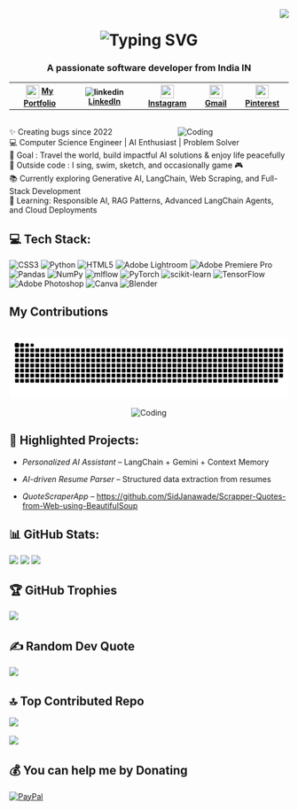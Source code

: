 <img align="right" src="https://visitor-badge.laobi.icu/badge?page_id=SidJanawade.SidJanawade" />
<h1 align="center">
    <img src="https://readme-typing-svg.herokuapp.com?font=Roboto+Condensed&size=35&pause=1000&color=7EE787&center=true&vCenter=true&width=435&lines=Hi+There!!+;I'm+Siddhanth" alt="Typing SVG" />


<h3 align="center">A passionate software developer from India IN</h3>


<table align="center">
    <tr > 
        <th> 
            <img align="center" width="24" height="24" src="https://img.icons8.com/?size=100&id=84648&format=png&color=FFFFFF"/> 
            <a href="https://sidjanawade.github.io/MyPortfolio.github.io/" /> My Portfolio 
            </th>
                <th> 
                    <img align="center" width="24" height="24" src="https://img.icons8.com/fluency/48/linkedin.png" alt="linkedin"/> 
                    <a href="https://in.linkedin.com/in/siddhanth-janawade-972514263" /> LinkedIn 
                    </th> 
                        <th> 
                            <img width="24" height="24" align="center" src="https://img.icons8.com/?size=100&id=Xy10Jcu1L2Su&format=png&color=000000"/> 
                            <a href="https://instagram.com/@siddhanthjanawade" /> Instagram 
                            </th>
                            <th>
                                <img width="24" height="24" align="center" src="https://img.icons8.com/?size=100&id=P7UIlhbpWzZm&format=png&color=000000"/>
                                <a href="janawadesid@gmail.com" /> Gmail
                                </th>
                                     <th>
                                <img width="24" height="24" align="center" src="https://img.icons8.com/?size=100&id=63676&format=png&color=000000"/>
                                <a href="https://in.pinterest.com/janawadesid/" /> Pinterest
                                </th>
                                </tr> 
                                </table> 
                                </h1 align="center"> 
                                </br> 
                                    <div align="left"> 
    
<img align="right" alt="Coding" width="200" src="https://gifdb.com/images/thumbnail/animated-angry-man-coding-u40xyqr26qyez70f.gif" />
✨ Creating bugs since 2022 <br> 
💻 Computer Science Engineer | AI Enthusiast | Problem Solver <br> 
🎯 Goal : Travel the world, build impactful AI solutions & enjoy life peacefully <br> 
🎲 Outside code : I sing, swim, sketch, and occasionally game 🎮 <br> 
📚 Currently exploring Generative AI, LangChain, Web Scraping, and Full-Stack Development <br> 
🌱 Learning: Responsible AI, RAG Patterns, Advanced LangChain Agents, and Cloud Deployments <br> 

</div>


## 💻 Tech Stack:
![CSS3](https://img.shields.io/badge/css3-%231572B6.svg?style=for-the-badge&logo=css3&logoColor=white) ![Python](https://img.shields.io/badge/python-3670A0?style=for-the-badge&logo=python&logoColor=ffdd54) ![HTML5](https://img.shields.io/badge/html5-%23E34F26.svg?style=for-the-badge&logo=html5&logoColor=white) ![Adobe Lightroom](https://img.shields.io/badge/Adobe%20Lightroom-31A8FF.svg?style=for-the-badge&logo=Adobe%20Lightroom&logoColor=white) ![Adobe Premiere Pro](https://img.shields.io/badge/Adobe%20Premiere%20Pro-9999FF.svg?style=for-the-badge&logo=Adobe%20Premiere%20Pro&logoColor=white) ![Pandas](https://img.shields.io/badge/pandas-%23150458.svg?style=for-the-badge&logo=pandas&logoColor=white) ![NumPy](https://img.shields.io/badge/numpy-%23013243.svg?style=for-the-badge&logo=numpy&logoColor=white) ![mlflow](https://img.shields.io/badge/mlflow-%23d9ead3.svg?style=for-the-badge&logo=numpy&logoColor=blue) ![PyTorch](https://img.shields.io/badge/PyTorch-%23EE4C2C.svg?style=for-the-badge&logo=PyTorch&logoColor=white) ![scikit-learn](https://img.shields.io/badge/scikit--learn-%23F7931E.svg?style=for-the-badge&logo=scikit-learn&logoColor=white) ![TensorFlow](https://img.shields.io/badge/TensorFlow-%23FF6F00.svg?style=for-the-badge&logo=TensorFlow&logoColor=white) ![Adobe Photoshop](https://img.shields.io/badge/adobe%20photoshop-%2331A8FF.svg?style=for-the-badge&logo=adobe%20photoshop&logoColor=white) ![Canva](https://img.shields.io/badge/Canva-%2300C4CC.svg?style=for-the-badge&logo=Canva&logoColor=white) ![Blender](https://img.shields.io/badge/blender-%23F5792A.svg?style=for-the-badge&logo=blender&logoColor=white)

## My Contributions
<br>
<img alt="snake eating my contributions" src="https://raw.githubusercontent.com/salesp07/salesp07/output/github-contribution-grid-snake.svg" />
</br>
<p align="center">
  <img src="https://media1.tenor.com/m/3eIvVsG3yPYAAAAC/the-universe-tim-and-eric-mind-blown.gif" width="300" alt="Coding"/>
</p>




## 📂 Highlighted Projects:
-  *Personalized AI Assistant* – LangChain + Gemini + Context Memory
  
-  *AI-driven Resume Parser* – Structured data extraction from resumes
    
-  *QuoteScraperApp* – https://github.com/SidJanawade/Scrapper-Quotes-from-Web-using-BeautifulSoup


## 📊 GitHub Stats:
![](https://github-readme-stats.vercel.app/api?username=SidJanawade&theme=dark&hide_border=false&include_all_commits=true&count_private=false)
![](https://nirzak-streak-stats.vercel.app/?user=SidJanawade&theme=dark&hide_border=false)
![](https://github-readme-stats.vercel.app/api/top-langs/?username=SidJanawade&theme=dark&hide_border=false&include_all_commits=true&count_private=false&layout=compact)


## 🏆 GitHub Trophies
![](https://github-profile-trophy.vercel.app/?username=SidJanawade&theme=tokyonight&no-frame=false&no-bg=true&margin-w=4)


## ✍️ Random Dev Quote
![](https://quotes-github-readme.vercel.app/api?type=horizontal&theme=dark)


## 🔝 Top Contributed Repo
![](https://github-contributor-stats.vercel.app/api?username=SidJanawade&limit=5&theme=tokyonight&combine_all_yearly_contributions=true)


[![](https://visitcount.itsvg.in/api?id=SidJanawade&icon=3&color=9)](https://visitcount.itsvg.in)


## 💰 You can help me by Donating
[![PayPal](https://img.shields.io/badge/PayPal-00457C?style=for-the-badge&logo=paypal&logoColor=white)](https://paypal.me/@SiddhanthJanawade)  


